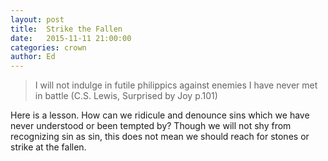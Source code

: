 ```yaml
---
layout: post
title:  Strike the Fallen
date:   2015-11-11 21:00:00
categories: crown
author: Ed
---
```

> I will not indulge in futile philippics against enemies I have never met in battle (C.S. Lewis, Surprised by Joy p.101)

Here is a lesson. How can we ridicule and denounce sins which we have never understood or been tempted by? Though we will not shy from recognizing sin as sin, this does not mean we should reach for stones or strike at the fallen.
